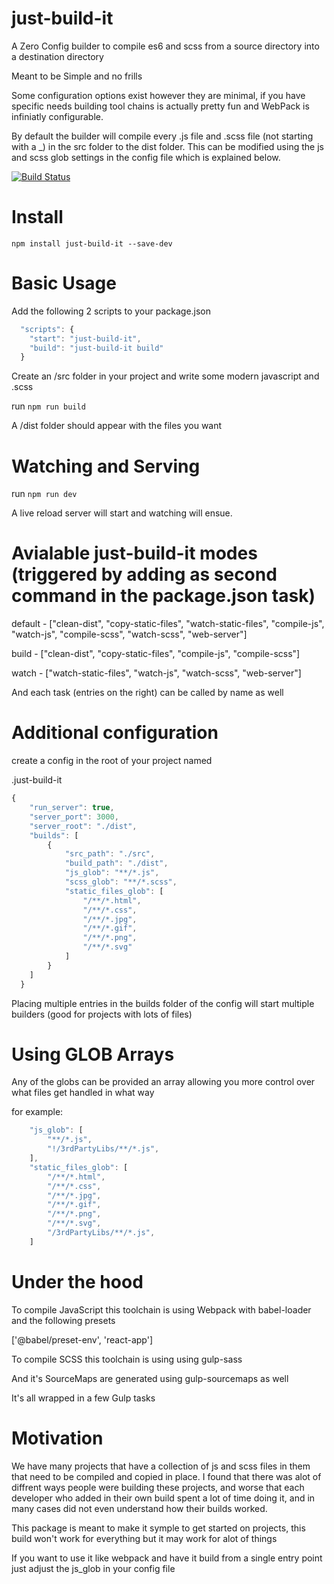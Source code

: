 # just-build-it

A Zero Config builder to compile es6 and scss from a source directory into a destination directory

Meant to be Simple and no frills

Some configuration options exist however they are minimal, if you have specific needs building tool chains is actually pretty fun and WebPack is infiniatly configurable.

By default the builder will compile every .js file and .scss file (not starting with a _) in the src folder to the dist folder.  This can be modified using the js and scss glob settings in the config file which is explained below.

[![Build Status](https://travis-ci.com/sympletech/just-build-it.svg?branch=master)](https://travis-ci.com/sympletech/just-build-it)


# Install

```
npm install just-build-it --save-dev
```

# Basic Usage

Add the following 2 scripts to your package.json

```javascript
  "scripts": {
    "start": "just-build-it",
    "build": "just-build-it build"
  }
```

Create an /src folder in your project and write some modern javascript and .scss

run `npm run build`

A /dist folder should appear with the files you want

# Watching and Serving

run `npm run dev`

A live reload server will start and watching will ensue.

# Avialable just-build-it modes (triggered by adding as second command in the package.json task)

default - ["clean-dist", "copy-static-files", "watch-static-files", "compile-js", "watch-js", "compile-scss", "watch-scss", "web-server"]

build - ["clean-dist", "copy-static-files", "compile-js", "compile-scss"]

watch - ["watch-static-files", "watch-js", "watch-scss", "web-server"]

And each task (entries on the right) can be called by name as well


# Additional configuration

create a config in the root of your project named 

.just-build-it

```javascript
{
    "run_server": true,
    "server_port": 3000,
    "server_root": "./dist",
    "builds": [
        {
            "src_path": "./src",
            "build_path": "./dist",
            "js_glob": "**/*.js",
            "scss_glob": "**/*.scss",
            "static_files_glob": [
                "/**/*.html",
                "/**/*.css",
                "/**/*.jpg",
                "/**/*.gif",
                "/**/*.png",
                "/**/*.svg"
            ]   
        }
    ]
  }
```

Placing multiple entries in the builds folder of the config will start multiple builders (good for projects with lots of files)

# Using GLOB Arrays

Any of the globs can be provided an array allowing you more control over what files get handled in what way

for example:

```javascript
    "js_glob": [
        "**/*.js",
        "!/3rdPartyLibs/**/*.js",
    ],
    "static_files_glob": [
        "/**/*.html",
        "/**/*.css",
        "/**/*.jpg",
        "/**/*.gif",
        "/**/*.png",
        "/**/*.svg",
        "/3rdPartyLibs/**/*.js",
    ]       
```

# Under the hood

To compile JavaScript this toolchain is using Webpack with babel-loader and the following presets

['@babel/preset-env', 'react-app']

To compile SCSS this toolchain is using using gulp-sass

And it's SourceMaps are generated using gulp-sourcemaps as well

It's all wrapped in a few Gulp tasks

# Motivation

We have many projects that have a collection of js and scss files in them that need to be compiled and copied in place.  I found that there was alot of diffrent ways people were building these projects, and worse that each developer who added in their own build spent a lot of time doing it, and in many cases did not even understand how their builds worked.

This package is meant to make it symple to get started on projects, this build won't work for everything but it may work for alot of things

If you want to use it like webpack and have it build from a single entry point just adjust the js_glob in your config file